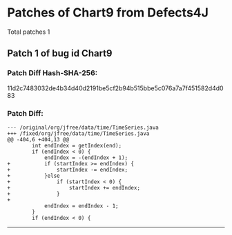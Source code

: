 
# Patches of Chart9 from Defects4J 
Total patches 1
## Patch 1 of bug id Chart9
### Patch Diff Hash-SHA-256:

11d2c7483032de4b34d40d2191be5cf2b94b515bbe5c076a7a7f451582d4d083

### Patch Diff:
```
--- /original/org/jfree/data/time/TimeSeries.java	
+++ /fixed/org/jfree/data/time/TimeSeries.java	
@@ -404,6 +404,13 @@
 		int endIndex = getIndex(end);
 		if (endIndex < 0) {
 			endIndex = -(endIndex + 1);
+			if (startIndex >= endIndex) {
+				startIndex -= endIndex;
+			}else
+				if (startIndex < 0) {
+					startIndex += endIndex;
+				}
+
 			endIndex = endIndex - 1;
 		}
 		if (endIndex < 0) {
```


---